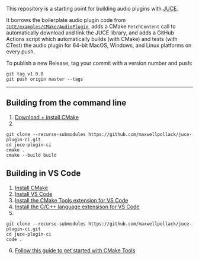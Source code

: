 This repository is a starting point for building audio plugins with [JUCE](https://github.com/juce-framework/JUCE).

It borrows the boilerplate audio plugin code from [`JUCE/examples/CMake/AudioPlugin`](https://github.com/juce-framework/JUCE/tree/master/examples/CMake/AudioPlugin), adds a CMake `FetchContent` call to automatically download and link the JUCE library, and adds a GitHub Actions script which automatically builds (with CMake) and tests (with CTest) the audio plugin for 64-bit MacOS, Windows, and Linux platforms on every push.

To publish a new Release, tag your commit with a version number and push:
```shell
git tag v1.0.0
git push origin master --tags
```

---

## Building from the command line

1. [Download + install CMake](https://cmake.org/install/)
2.
```
git clone --recurse-submodules https://github.com/maxwellpollack/juce-plugin-ci.git
cd juce-plugin-ci
cmake .
cmake --build build
```

## Building in VS Code

1. [Install CMake](https://cmake.org/install/)
2. [Install VS Code](https://code.visualstudio.com/)
3. [Install the CMake Tools extension for VS Code](https://marketplace.visualstudio.com/items?itemName=ms-vscode.cmake-tools)
4. [Install the C/C++ language extensison for VS Code](https://marketplace.visualstudio.com/items?itemName=ms-vscode.cpptools)
5.
```
git clone --recurse-submodules https://github.com/maxwellpollack/juce-plugin-ci.git
cd juce-plugin-ci
code .
```
6. [Follow this guide to get started with CMake Tools](https://code.visualstudio.com/docs/cpp/cmake-linux)
